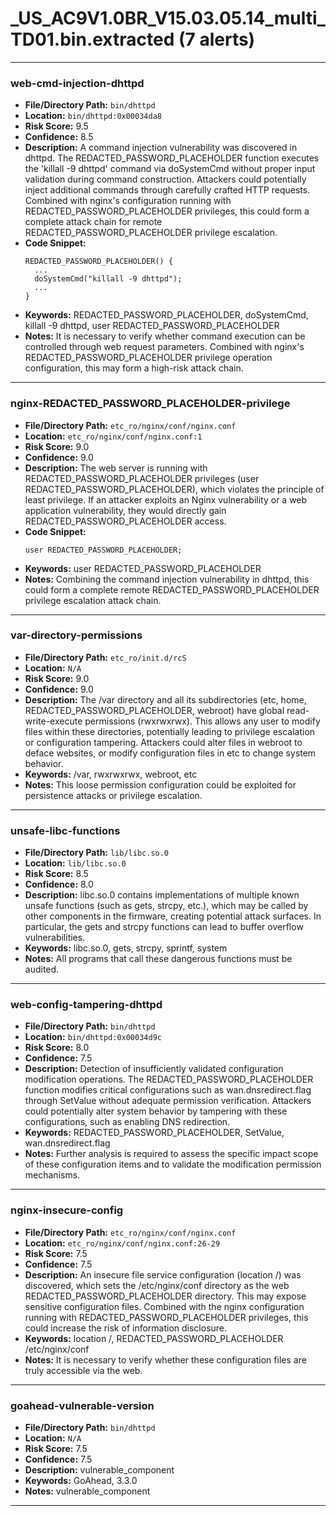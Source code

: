 # _US_AC9V1.0BR_V15.03.05.14_multi_TD01.bin.extracted (7 alerts)

---

### web-cmd-injection-dhttpd

- **File/Directory Path:** `bin/dhttpd`
- **Location:** `bin/dhttpd:0x00034da8`
- **Risk Score:** 9.5
- **Confidence:** 8.5
- **Description:** A command injection vulnerability was discovered in dhttpd. The REDACTED_PASSWORD_PLACEHOLDER function executes the 'killall -9 dhttpd' command via doSystemCmd without proper input validation during command construction. Attackers could potentially inject additional commands through carefully crafted HTTP requests. Combined with nginx's configuration running with REDACTED_PASSWORD_PLACEHOLDER privileges, this could form a complete attack chain for remote REDACTED_PASSWORD_PLACEHOLDER privilege escalation.
- **Code Snippet:**
  ```
  REDACTED_PASSWORD_PLACEHOLDER() {
    ...
    doSystemCmd("killall -9 dhttpd");
    ...
  }
  ```
- **Keywords:** REDACTED_PASSWORD_PLACEHOLDER, doSystemCmd, killall -9 dhttpd, user REDACTED_PASSWORD_PLACEHOLDER
- **Notes:** It is necessary to verify whether command execution can be controlled through web request parameters. Combined with nginx's REDACTED_PASSWORD_PLACEHOLDER privilege operation configuration, this may form a high-risk attack chain.

---
### nginx-REDACTED_PASSWORD_PLACEHOLDER-privilege

- **File/Directory Path:** `etc_ro/nginx/conf/nginx.conf`
- **Location:** `etc_ro/nginx/conf/nginx.conf:1`
- **Risk Score:** 9.0
- **Confidence:** 9.0
- **Description:** The web server is running with REDACTED_PASSWORD_PLACEHOLDER privileges (user REDACTED_PASSWORD_PLACEHOLDER), which violates the principle of least privilege. If an attacker exploits an Nginx vulnerability or a web application vulnerability, they would directly gain REDACTED_PASSWORD_PLACEHOLDER access.
- **Code Snippet:**
  ```
  user REDACTED_PASSWORD_PLACEHOLDER;
  ```
- **Keywords:** user REDACTED_PASSWORD_PLACEHOLDER
- **Notes:** Combining the command injection vulnerability in dhttpd, this could form a complete remote REDACTED_PASSWORD_PLACEHOLDER privilege escalation attack chain.

---
### var-directory-permissions

- **File/Directory Path:** `etc_ro/init.d/rcS`
- **Location:** `N/A`
- **Risk Score:** 9.0
- **Confidence:** 9.0
- **Description:** The /var directory and all its subdirectories (etc, home, REDACTED_PASSWORD_PLACEHOLDER, webroot) have global read-write-execute permissions (rwxrwxrwx). This allows any user to modify files within these directories, potentially leading to privilege escalation or configuration tampering. Attackers could alter files in webroot to deface websites, or modify configuration files in etc to change system behavior.
- **Keywords:** /var, rwxrwxrwx, webroot, etc
- **Notes:** This loose permission configuration could be exploited for persistence attacks or privilege escalation.

---
### unsafe-libc-functions

- **File/Directory Path:** `lib/libc.so.0`
- **Location:** `lib/libc.so.0`
- **Risk Score:** 8.5
- **Confidence:** 8.0
- **Description:** libc.so.0 contains implementations of multiple known unsafe functions (such as gets, strcpy, etc.), which may be called by other components in the firmware, creating potential attack surfaces. In particular, the gets and strcpy functions can lead to buffer overflow vulnerabilities.
- **Keywords:** libc.so.0, gets, strcpy, sprintf, system
- **Notes:** All programs that call these dangerous functions must be audited.

---
### web-config-tampering-dhttpd

- **File/Directory Path:** `bin/dhttpd`
- **Location:** `bin/dhttpd:0x00034d9c`
- **Risk Score:** 8.0
- **Confidence:** 7.5
- **Description:** Detection of insufficiently validated configuration modification operations. The REDACTED_PASSWORD_PLACEHOLDER function modifies critical configurations such as wan.dnsredirect.flag through SetValue without adequate permission verification. Attackers could potentially alter system behavior by tampering with these configurations, such as enabling DNS redirection.
- **Keywords:** REDACTED_PASSWORD_PLACEHOLDER, SetValue, wan.dnsredirect.flag
- **Notes:** Further analysis is required to assess the specific impact scope of these configuration items and to validate the modification permission mechanisms.

---
### nginx-insecure-config

- **File/Directory Path:** `etc_ro/nginx/conf/nginx.conf`
- **Location:** `etc_ro/nginx/conf/nginx.conf:26-29`
- **Risk Score:** 7.5
- **Confidence:** 7.5
- **Description:** An insecure file service configuration (location /) was discovered, which sets the /etc/nginx/conf directory as the web REDACTED_PASSWORD_PLACEHOLDER directory. This may expose sensitive configuration files. Combined with the nginx configuration running with REDACTED_PASSWORD_PLACEHOLDER privileges, this could increase the risk of information disclosure.
- **Keywords:** location /, REDACTED_PASSWORD_PLACEHOLDER /etc/nginx/conf
- **Notes:** It is necessary to verify whether these configuration files are truly accessible via the web.

---
### goahead-vulnerable-version

- **File/Directory Path:** `bin/dhttpd`
- **Location:** `N/A`
- **Risk Score:** 7.5
- **Confidence:** 7.5
- **Description:** vulnerable_component
- **Keywords:** GoAhead, 3.3.0
- **Notes:** vulnerable_component

---
